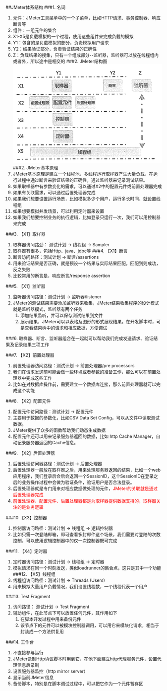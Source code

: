##JMeter体系结构
###1. 名词
1. 元件：JMeter工具菜单中的一个子菜单，比如HTTP请求、事务控制器、响应断言等
2. 组件：一组元件的集合
1. X1-X5是负载模拟的一个过程，使用这些组件来完成负载的模拟
2. Y1：包含的是负载模拟的部分，负责模拟用户请求
3. Y2：结果验证部分，负责验证结果的正确性
4. Z：负载结果的搜集，只有一个组成部分--监听器，监听器可以放在线程组内或者外，所以途中是相交的
###2. JMeter结构图
![2-1](2-1.png)
###2. JMeter基本原理
1. JMeter基本原理是建立一个线程池，多线程运行取样器产生大量负载，在运行过程中通过断言来验证结果的正确性，通过监听器来记录测试结果。
2. 如果取样器中有参数变化的需求，可以通过X2中的配置元件或前置处理器完成
3. 如果有关联需求，可以通过后置处理器完成
4. 如果我们想要设置运行场景，比如模拟多少个用户，运行多长时间，就设置线程组
5. 如果想要模拟并发场景，可以利用定时器来设置
6. 如果我们想要控制业务的执行逻辑，比如登录只运行一次，我们可以用控制器来完成

###3. 【X1】取样器
1. 取样器访问路劲： 测试计划 → 线程组 → Sampler
2. 取样器有很多，包括Http、java、jdbc等
###4. 【X1】断言
1. 断言访问路径：测试计划 → 断言/assertions
2. 用来验证结果是否正确，就是预设一个结果与实际结果匹配，匹配到则成功，反之失败
3. 比较常用的断言是，响应断言/response assertion

###5. 【X1】监听器
1. 监听器访问路径：测试计划 → 监听器/listener
2. JMeter的测试结果需要添加监听器来收集，JMeter结果收集程序的设计模式就是监听器模式，监听器有两个任务
   1. 添加结果监听，并可以保存测试结果到文件
   2. 展示结果，JMeter可以以表格及图形的形式展现结果。在开发脚本时，可是查看结果树中的请求和相应数据，方便调试

###6. 取样器、断言、监听器组合在一起就可以帮助我们完成发送请求、验证结果及记录结果三项工作

###7. 【X2】前置处理器
1. 前置处理器访问路径：测试计划 → 前置处理器/pre processors
2. 我们在请求发送前可能会做一些环境或者参数的准备工作，那么可以在前置处理器中完成这些工作
3. 比如在对数据库操作前，需要建立一个数据库连接，那么前置处理器就可以完成这个功能

###8. 【X2】配置元件
1. 配置元件访问路径：测试计划 → 配置元件
2. 主要用于数据的参数化，比如CSV Data Set Config，可以从文件中读取测试数据。
3. JMeter提供了众多的函数帮助我们动态生成数据
4. 配置元件还可以用来记录服务器返回的数据，比如 http Cache Manager，自动记录服务器返回的Cache信息。

###9. 【X2】后置处理器
1. 后置处理访问器路径：测试计划 → 后置处理器
2. 后置处理器一般放在取样器之后，用来处理服务器返回的结果，比如一个web应用程序，我们登录后会后会返回一个SessionID，这个SessionID在登录之后的业务操作过程中会做为验证条件，验证用户是否合法登录。
3. 后置处理器就是专门用来对相应数据做处理的元件，<font color=red>JMeter的关联就是通过后置处理器完成</font>
4. <font color=red>前置处理器、配置元件、后置处理器都是为取样器提供数据支持的，取样器关注的是业务逻辑</font>

###10 【X3】控制器
1. 控制器访问路径：测试计划 → 线程组 → 逻辑控制器
2. 比如只需一次登陆邮箱，即可查看多封邮件这个场景，我们需要对登陆的次数控制，可以使用逻辑控制器中的仅一次控制器既可完成

###11. 【X4】定时器
1. 定时器访问路径：测试计划 → 线程组 → 定时器
2. 模拟请求在同一个时刻发送，类似loadrunner的集合点，这只是其中一个功能
###12. 【X5】线程组
1. 线程组访问路径：测试计划 → Threads (Users)
2. 用来模拟大量用户负载情况，我们设置线程数，一个线程代表一个用户

###13. Test Fragment
1. 访问路径： 测试计划 → Test Fragment
2. 辅助组件，在此节点下可以放置任何元件，其作用如下
   1. 在脚本开发过程中用来备份元件
   2. 该节点下的元件可以被模块控制器调用，可以用它来模块化请求，相当于封装成一个方法供复用

###14. 工作台
1. 不直接参与运行
2. JMeter录制Http协议脚本时用到它，在他下面建立http代理服务元件，设置代理信息后录制
3. 设置服务器监控（http mirror server）
4. 显示当前JMeter信息
5. 备份脚本，特别是在脚本调试过程中，可以把它作为一个元件暂存区

